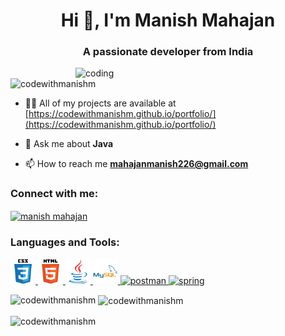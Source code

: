<h1 align="center">Hi 👋, I'm Manish Mahajan</h1>
<h3 align="center">A passionate developer from India</h3>

<img align="right" alt="coding" width="400" src="https://user-images.githubusercontent.com/55389276/140866485-8fb1c876-9a8f-4d6a-98dc-08c4981eaf70.gif">

<p align="left"> <img src="https://komarev.com/ghpvc/?username=codewithmanishm&label=Profile%20views&color=0e75b6&style=flat" alt="codewithmanishm" /> </p>

- 👨‍💻 All of my projects are available at [https://codewithmanishm.github.io/portfolio/](https://codewithmanishm.github.io/portfolio/)

- 💬 Ask me about **Java**

- 📫 How to reach me **mahajanmanish226@gmail.com**

<h3 align="left">Connect with me:</h3>
<p align="left">
<a href="https://linkedin.com/in/manish mahajan" target="blank"><img align="center" src="https://raw.githubusercontent.com/rahuldkjain/github-profile-readme-generator/master/src/images/icons/Social/linked-in-alt.svg" alt="manish mahajan" height="30" width="40" /></a>
</p>

<h3 align="left">Languages and Tools:</h3>
<p align="left"> <a href="https://www.w3schools.com/css/" target="_blank" rel="noreferrer"> <img src="https://raw.githubusercontent.com/devicons/devicon/master/icons/css3/css3-original-wordmark.svg" alt="css3" width="40" height="40"/> </a> <a href="https://www.w3.org/html/" target="_blank" rel="noreferrer"> <img src="https://raw.githubusercontent.com/devicons/devicon/master/icons/html5/html5-original-wordmark.svg" alt="html5" width="40" height="40"/> </a> <a href="https://www.java.com" target="_blank" rel="noreferrer"> <img src="https://raw.githubusercontent.com/devicons/devicon/master/icons/java/java-original.svg" alt="java" width="40" height="40"/> </a> <a href="https://www.mysql.com/" target="_blank" rel="noreferrer"> <img src="https://raw.githubusercontent.com/devicons/devicon/master/icons/mysql/mysql-original-wordmark.svg" alt="mysql" width="40" height="40"/> </a> <a href="https://postman.com" target="_blank" rel="noreferrer"> <img src="https://www.vectorlogo.zone/logos/getpostman/getpostman-icon.svg" alt="postman" width="40" height="40"/> </a> <a href="https://spring.io/" target="_blank" rel="noreferrer"> <img src="https://www.vectorlogo.zone/logos/springio/springio-icon.svg" alt="spring" width="40" height="40"/> </a> </p>

<p><img align="left" src="https://github-readme-stats.vercel.app/api/top-langs?username=codewithmanishm&show_icons=true&locale=en&layout=compact" alt="codewithmanishm" /></p>

<p>&nbsp;<img align="center" src="https://github-readme-stats.vercel.app/api?username=codewithmanishm&show_icons=true&locale=en" alt="codewithmanishm" /></p>

<p><img align="center" src="https://github-readme-streak-stats.herokuapp.com/?user=codewithmanishm&" alt="codewithmanishm" /></p>

